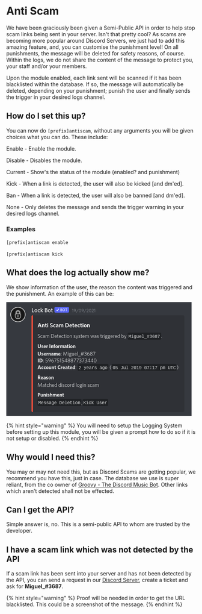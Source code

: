 # Anti Scam

We have been graciously been given a Semi-Public API in order to help stop scam links being sent in your server. Isn't that pretty cool? As scams are becoming more popular around Discord Servers, we just had to add this amazing feature, and, you can customise the punishment level! On all punishments, the message will be deleted for safety reasons, of course. Within the logs, we do not share the content of the message to protect you, your staff and/or your members. 

Upon the module enabled, each link sent will be scanned if it has been blacklisted within the database. If so, the message will automatically be deleted, depending on your punishment; punish the user and finally sends the trigger in your desired logs channel. 

## How do I set this up?

You can now do `[prefix]antiscam`, without any arguments you will be given choices what you can do. These include:

Enable - Enable the module.

Disable - Disables the module.

Current - Show's the status of the module \(enabled? and punishment\)

Kick - When a link is detected, the user will also be kicked \[and dm'ed\].

Ban - When a link is detected, the user will also be banned \[and dm'ed\].

None - Only deletes the message and sends the trigger warning in your desired logs channel.

### Examples

`[prefix]antiscam enable`

`[prefix]antiscam kick`

## What does the log actually show me?

We show information of the user, the reason the content was triggered and the punishment. An example of this can be:

![](../.gitbook/assets/screenshot-2021-09-21-23.45.46.png)

{% hint style="warning" %}
You will need to setup the Logging System before setting up this module, you will be given a prompt how to do so if it is not setup or disabled.
{% endhint %}

## Why would I need this?

You may or may not need this, but as Discord Scams are getting popular, we recommend you have this, just in case. The database we use is super reliant, from the co owner of [Groovy - The Discord Music Bot](https://groovy.bot). Other links which aren't detected shall not be effected. 

## Can I get the API?

Simple answer is, no. This is a semi-public API to whom are trusted by the developer. 

## I have a scam link which was not detected by the API

If a scam link has been sent into your server and has not been detected by the API, you can send a request in our [Discord Server](https://discord.gg/RKHan5u), create a ticket and ask for **Miguel\_\#3687**. 

{% hint style="warning" %}
Proof will be needed in order to get the URL blacklisted. This could be a screenshot of the message.
{% endhint %}

